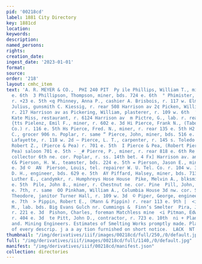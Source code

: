 ```yaml
---
pid: '00218cd'
label: 1881 City Directory
key: 1881cd
location: 
keywords: 
description: 
named_persons: 
rights: 
creation_date: 
ingest_date: '2023-01-01'
format: 
source: 
order: '218'
layout: cmhc_item
text: 'A. R. MEYER & CO.,  PHI 240 PIT  Py ile Phillips, William T., miner, r. 4064
  e. 6th  3 Phillipson, Thompson, miner, bds. 724 e. 6th  ° Phimister, David G., carpenter,
  r. +23 e. 5th <q Phinney, Anna P., cashier A. Brisbois, r. 117 w. Elm 0”. Phisterer,
  Julius, gunsmith C. Kiessig, r. rear 508 Harrison av 2¢ Picken, William, miner,
  r. 217 Harrison av as Pickering, William, plasterer, r. 109 w. 6th  ‘= Pickett,
  Kate Miss, restaurant, r. 6124 Harrison av  m Pictre, G., lab. r. rear 631 e. 4th
  {tts Pielenz, Emil F., miner, r. 602 e. 3d Hi Pierce, Frank N., (Tabor, Pierce &
  Co.) r. 116 e. 5th Hs Pierce, Fred. N., miner, r. rear 135 e. 5th H2 Pierce, George
  C., grocer 906 n. Poplar, r. same “ Pierce, John, miner, bds. 516 e. 6th Pierce,
  Lafayette, r. 118 w. 2d — Pierce, L. T., carpenter, r. 145 s. Toledo av  Pierce,
  Robert Z., (Pierce & Pea) r. 701 e. 5th  I Pierce & Pea, (Robert Pierce and Estline
  Pea) saloon 701 e. 5th - _# Pierre, P., miner, r. rear 818 e. 6th Re Piers, W. Temple,
  collector 6th ne. cor. Poplar, r. ss. 14th bet. 4 Fx] Harrison av. and Poplar y
  €& Pierson, H. W., teamster, bds. 224 e. 5th = Pierson, Jason E., miner, r. 327
  e. 3d ©  AN  Pierson, Louis, tel. repairer W. U. Tel. Co. r. 104 w. 3d Piffard,
  D. H., engineer, bds. 629 e. 5th  AY Piffard, Halsey, miner, bds. 713 e. 4th  Pike,
  Luther E., candymkr, r. Humphreys Hose House  Pike, Melvin A., blksmith, r. 222
  e. 5th  Pile, John 8., miner, r. Chestnut ne. cor. Pine  Pill, John, saloon head
  e. 7th, r. same  OO Pinkham, William A., Columbia House 3d nw. cor. Spruce Pinther,
  Theodore, janitor Turner Hall, r. 109 w. 3d  © Piper, George, engineer, r. head
  e. 7th  > Pippin, Robert E., (Mann & Pippin) r. rear 113 e. 9th |  <i Piquett, Daniel
  M., lab. bds. Big Evans Gulch nr. Cummings &  Finn’s Smelter  Pira, John, miner,
  r. 221 e. 3d  Pishon, Charles, foreman Matchless mine  <i Pitman, Edward, miner,
  r. 404 e. 3d  te Pitt, John D., contractor, r. 723 e. 10th  ni + Plans, Specifications
  and. Mining Engineers. Estimates of Smelting Works promptly made. Plats, Maps, Draughting
  of every descrip. j a a ay tion furnished on short notice.  LACK  NT    '
thumbnail: "/img/derivatives/iiif/images/00218cd/full/250,/0/default.jpg"
full: "/img/derivatives/iiif/images/00218cd/full/1140,/0/default.jpg"
manifest: "/img/derivatives/iiif/00218cd/manifest.json"
collection: directories
---
```


